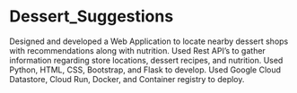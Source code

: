 # Dessert_Suggestions
Designed and developed a Web Application to locate nearby dessert shops with recommendations along with nutrition. Used Rest API’s to gather information regarding store locations, dessert recipes, and nutrition. Used Python, HTML, CSS, Bootstrap, and Flask to develop. Used Google Cloud Datastore, Cloud Run, Docker, and Container registry to deploy.
